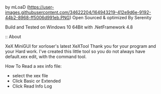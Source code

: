by mLoaD
(https://user-images.githubusercontent.com/34622204/164943219-412e9d6e-9192-44b2-8968-ff5006d991eb.PNG)
Open Sourced & optimized By Serenity							   
							   								   
Build and Tested on Windows 10 64Bit with .NetFramework 4.8
								   
:: About

XeX MiniGUI for xorloser's latest XeXTool Thank you for 
your program and your Hard work.
I've created this little tool so you do not always have 
default.xex edit, with the command tool.	

How To Read a xex info file:

- select the xex file 
- Click Basic or Extended
- Click Read Info Log
